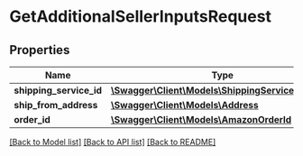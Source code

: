 # GetAdditionalSellerInputsRequest

## Properties
Name | Type | Description | Notes
------------ | ------------- | ------------- | -------------
**shipping_service_id** | [**\Swagger\Client\Models\ShippingServiceIdentifier**](ShippingServiceIdentifier.md) |  | 
**ship_from_address** | [**\Swagger\Client\Models\Address**](Address.md) |  | 
**order_id** | [**\Swagger\Client\Models\AmazonOrderId**](AmazonOrderId.md) |  | 

[[Back to Model list]](../../README.md#documentation-for-models) [[Back to API list]](../../README.md#documentation-for-api-endpoints) [[Back to README]](../../README.md)

